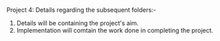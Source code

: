 ﻿Project 4: Details regarding the subsequent folders:-

1. Details will be containing the project's aim.
2. Implementation will comtain the work done in completing the project.

